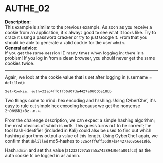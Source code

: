 # AUTHE_02   
**Description:**  
This example is similar to the previous example. As soon as you receive a cookie from an application, it is always good to see what it looks like. Try to crack it using a password cracker or try to just Google it. From that you should be able to generate a valid cookie for the user ```admin```.  
**General advice:**       
 If you get the same session ID many times when logging in: there is a problem! If you log in from a clean browser, you should never get the same cookies twice.  

---
Again, we look at the cookie value that is set after logging in (username = ```delilled```):
```
Set-Cookie: auth=32ac4ff6ff36d07da4427a06856e18bb
```
Two things come to mind: hex encoding and hashing. Using CyberChef, it's easy to rule out simple hex encoding because we get the nonsense ```2¬Oöÿ6Ð}¤Bz..n.»```. 

From the challenge description, we can expect a simple hashing algorithm; the most obvious of which is md5. This guess turns out to be correct; the tool hash-identifier (included in Kali) could also be used to find out which hashing algorithms output a value of this length. Using CyberChef again, we confirm that ```delilled``` md5-hashes to ```32ac4ff6ff36d07da4427a06856e18bb```.

Hash ```admin``` and set this value (```21232f297a57a5a743894a0e4a801fc3```) as the auth cookie to be logged in as admin.
